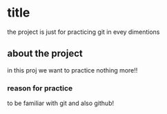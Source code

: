 # title
the project is just for practicing git in evey dimentions 


## about the project
in this proj we want to practice
nothing more!!


### reason for practice 
to be familiar with git and also github!

